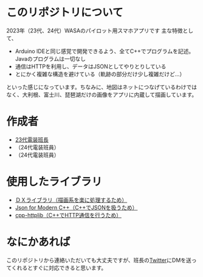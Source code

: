 # このリポジトリについて

2023年（23代、24代）WASAのパイロット用スマホアプリです
主な特徴として、

* Arduino IDEと同じ感覚で開発できるよう、全てC++でプログラムを記述。Javaのプログラムは一切なし
* 通信はHTTPを利用し、データはJSONとしてやりとりしている
* とにかく複雑な構造を避けている（軌跡の部分だけ少し複雑だけど...）

といった感じになっています。ちなみに、地図はネットにつなげているわけではなく、大利根、富士川、琵琶湖だけの画像をアプリに内蔵して描画しています。

# 作成者
* [23代電装班長](https://github.com/21km43)
* （24代電装班員）
* （24代電装班員）

# 使用したライブラリ
* [ＤＸライブラリ（描画系を楽に処理するため）](https://dxlib.xsrv.jp/index.html)
* [Json for Modern C++（C++でJSONを扱うため）](https://github.com/nlohmann/json)
* [cpp-httplib（C++でHTTP通信を行うため）](https://github.com/yhirose/cpp-httplib)

# なにかあれば
このリポジトリから連絡いただいても大丈夫ですが、班長の[Twitter](https://twitter.com/21km43)にDMを送ってくれるとすぐに対応できると思います。
